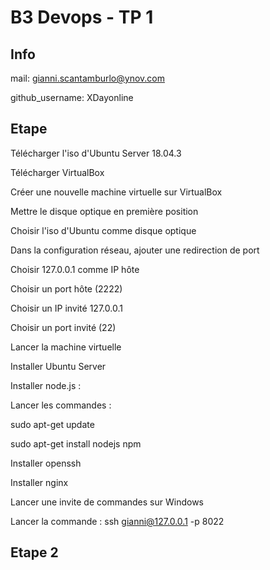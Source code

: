 # B3 Devops - TP 1
## Info
mail: gianni.scantamburlo@ynov.com

github_username: XDayonline

## Etape 

Télécharger l'iso d'Ubuntu Server 18.04.3

Télécharger VirtualBox 

Créer une nouvelle machine virtuelle sur VirtualBox

Mettre le disque optique en première position

Choisir l'iso d'Ubuntu comme disque optique

Dans la configuration réseau, ajouter une redirection de port

Choisir 127.0.0.1 comme IP hôte

Choisir un port hôte (2222)

Choisir un IP invité 127.0.0.1

Choisir un port invité (22)

Lancer la machine virtuelle

Installer Ubuntu Server

Installer node.js :

Lancer les commandes :
  
  sudo apt-get update
  
  sudo apt-get install nodejs npm

Installer openssh

Installer nginx

Lancer une invite de commandes sur Windows

Lancer la commande : ssh gianni@127.0.0.1 -p 8022

## Etape 2
